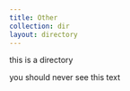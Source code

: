 ```yaml
---
title: Other
collection: dir
layout: directory
---
```


this is a directory

you should never see this text

